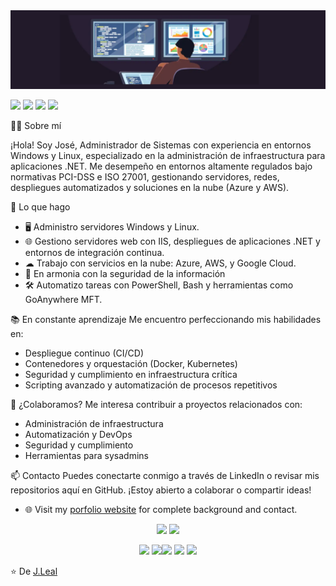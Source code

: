 <img src="https://github.com/jozsef-85/jozsef-85/blob/377fb0fa11f14340230db5640dc10d4f7027e961/sysadmin.png">

[<img src="https://img.shields.io/badge/twitter-%231DA1F2.svg?&style=for-the-badge&logo=twitter&logoColor=white" />](https://x.com/alexandrejozsef) [<img src="https://img.shields.io/badge/linkedin-%230077B5.svg?&style=for-the-badge&logo=linkedin&logoColor=white" />](https://www.linkedin.com/in/jleallizana/) [<img src = "https://img.shields.io/badge/instagram-%23E4405F.svg?&style=for-the-badge&logo=instagram&logoColor=white">](https://www.instagram.com/qadradothebinomio_/) [<img src = "https://img.shields.io/badge/facebook-%231877F2.svg?&style=for-the-badge&logo=facebook&logoColor=white">](http://facebook.com/Jozsefxdre)

🧑‍💻 Sobre mí

¡Hola! Soy José, Administrador de Sistemas con experiencia en entornos Windows y Linux, especializado en la administración de infraestructura para aplicaciones .NET. Me desempeño en entornos altamente regulados bajo normativas PCI-DSS e ISO 27001, gestionando servidores, redes, despliegues automatizados y soluciones en la nube (Azure y AWS).

🚀 Lo que hago
- 🖥 Administro servidores Windows y Linux.
- 🌐 Gestiono servidores web con IIS, despliegues de aplicaciones .NET y entornos de integración continua.
- ☁ Trabajo con servicios en la nube: Azure, AWS, y Google Cloud.
- 🔐 En armonia con la seguridad de la información
- 🛠 Automatizo tareas con PowerShell, Bash y herramientas como GoAnywhere MFT.

📚 En constante aprendizaje
Me encuentro perfeccionando mis habilidades en:
- Despliegue continuo (CI/CD)
- Contenedores y orquestación (Docker, Kubernetes)
- Seguridad y cumplimiento en infraestructura crítica
- Scripting avanzado y automatización de procesos repetitivos

🤝 ¿Colaboramos?
Me interesa contribuir a proyectos relacionados con:
- Administración de infraestructura
- Automatización y DevOps
- Seguridad y cumplimiento
- Herramientas para sysadmins

📫 Contacto
Puedes conectarte conmigo a través de LinkedIn o revisar mis repositorios aquí en GitHub. ¡Estoy abierto a colaborar o compartir ideas!

- 🌐 Visit my [porfolio website](https://github.com/jozsef-85) for complete background and contact.

<p align = "center">
  <img src = "https://github-readme-stats.vercel.app/api?username=pr2tik1&show_icons=true&theme=radical&line_height=33">
  <img src = "https://github-readme-stats.vercel.app/api/top-langs/?username=pr2tik1&hide_langs_below=.25&theme=radical">
</p>


<p align="center">
<img src="https://i.giphy.com/media/LMt9638dO8dftAjtco/200.webp" width="150"> <img src="https://i.giphy.com/media/KzJkzjggfGN5Py6nkT/200.webp" width="150"><img src="https://i.giphy.com/media/IdyAQJVN2kVPNUrojM/200.webp" width="150"> <img src="https://media.giphy.com/media/UWt0rhp21JgLwoeFQP/giphy.gif" width ="150"/> <img src="https://media.giphy.com/media/kH6CqYiquZawmU1HI6/giphy.gif" width ="150"/> 
</p>

⭐ De [J.Leal](https://github.com/jozsef-85)
